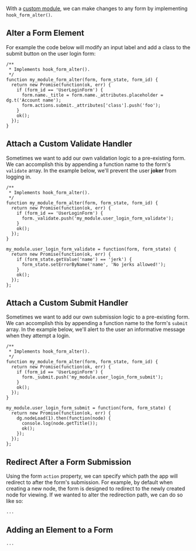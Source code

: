 With a [custom module](../Modules/Create_a_Custom_Module), we can make changes to any form by implementing `hook_form_alter()`.

## Alter a Form Element

For example the code below will modify an input label and add a class to the submit button on the user login form:

```
/**
 * Implements hook_form_alter().
 */
function my_module_form_alter(form, form_state, form_id) {
  return new Promise(function(ok, err) {
    if (form_id == 'UserLoginForm') {
      form.name._title = form.name._attributes.placeholder = dg.t('Account name');
      form.actions.submit._attributes['class'].push('foo');
    }
    ok();
  });
}
```

## Attach a Custom Validate Handler

Sometimes we want to add our own validation logic to a pre-existing form. We can accomplish this by appending a function name to the form's `validate` array. In the example below, we'll prevent the user **joker** from logging in.

```
/**
 * Implements hook_form_alter().
 */
function my_module_form_alter(form, form_state, form_id) {
  return new Promise(function(ok, err) {
    if (form_id == 'UserLoginForm') {
      form._validate.push('my_module.user_login_form_validate');
    }
    ok();
  });
}

my_module.user_login_form_validate = function(form, form_state) {
  return new Promise(function(ok, err) {
    if (form_state.getValue('name') == 'jerk') {
      form_state.setErrorByName('name', 'No jerks allowed!');
    }
    ok();
  });
};
```

## Attach a Custom Submit Handler

Sometimes we want to add our own submission logic to a pre-existing form. We can accomplish this by appending a function name to the form's `submit` array. In the example below, we'll alert to the user an informative message when they attempt a login.

```
/**
 * Implements hook_form_alter().
 */
function my_module_form_alter(form, form_state, form_id) {
  return new Promise(function(ok, err) {
    if (form_id == 'UserLoginForm') {
      form._submit.push('my_module.user_login_form_submit');
    }
    ok();
  });
}

my_module.user_login_form_submit = function(form, form_state) {
  return new Promise(function(ok, err) {
    dg.nodeLoad(1).then(function(node) {
      console.log(node.getTitle());
      ok();
    });
  });
};
```

## Redirect After a Form Submission

Using the form `action` property, we can specify which path the app will redirect to after the form's submission. For example, by default when creating a new node, the form is designed to redirect to the newly created node for viewing. If we wanted to alter the redirection path, we can do so like so:

```
...
```

## Adding an Element to a Form

```
...
```